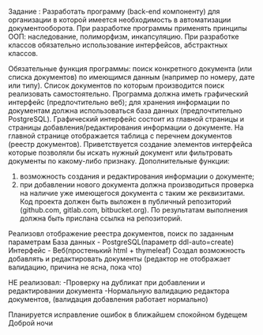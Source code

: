 Задание :
Разработать программу (back-end компоненту) для организации в которой имеется необходимость в автоматизации документооборота. 
При разработке программы применять принципы ООП: наследование, полиморфизм, инкапсуляцию.
При разработке классов обязательно использование интерфейсов, абстрактных классов.

Обязательные функция программы: поиск конкретного документа (или списка документов) по имеющимся данным (например по номеру, дате или типу).
Список документов по которым производится поиск реализовать самостоятельно.
Программа должна иметь графический интерфейс (предпочтительно веб);
для хранения информации по документам должна использоваться база данных (предпочтительно PostgreSQL).
Графический интерфейс состоит из главной страницы и страницы добавления/редактирования информации о документе.
На главной странице отображается таблица с перечнем документов (реестр документов). 
Приветствуется создание элементов интерфейса которые позволяли бы искать нужный документ или фильтровать документы по какому-либо признаку.
Дополнительные функции: 
1) возможность создания и редактирования информации о документе;
2) при добавлении нового документа должна производиться проверка на наличие уже имеющегося документа с таким же реквизитами.
Код проекта должен быть выложен в публичный репозиторий (github.com, gitlab.com, bitbucket.org).
По результатам выполнения должна быть прислана ссылка на репозиторий.


Реализовл отображение реестра документов, поиск по заданным параметрам
База данных - PostgreSQL(параметр ddl-auto=create)
Интерфейс - Веб(простенький html + thymeleaf)
Создал возможность добавлять и редактировать документы (редактор не отображает валидацию, причина не ясна, пока что)

НЕ реализовал:
-Проверку на дубликат при добавлении и редактировании документа
-Нормальную валидацию редактора документов, (валидация добавления работает нормально)

Планируется исправление ошибок в ближайшем спокойном будещем
Доброй ночи



